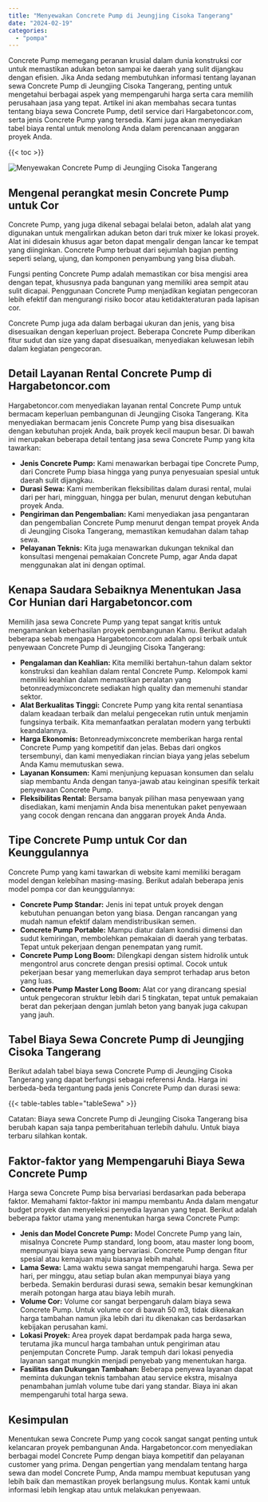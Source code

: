 ```yaml
---
title: "Menyewakan Concrete Pump di Jeungjing Cisoka Tangerang"
date: "2024-02-19"
categories: 
  - "pompa"
---
```




Concrete Pump memegang peranan krusial dalam dunia konstruksi cor untuk memastikan adukan beton sampai ke daerah yang sulit dijangkau dengan efisien. Jika Anda sedang membutuhkan informasi tentang layanan sewa Concrete Pump di Jeungjing Cisoka Tangerang, penting untuk mengetahui berbagai aspek yang mempengaruhi harga serta cara memilih perusahaan jasa yang tepat. Artikel ini akan membahas secara tuntas tentang biaya sewa Concrete Pump, detil service dari Hargabetoncor.com, serta jenis Concrete Pump yang tersedia. Kami juga akan menyediakan tabel biaya rental untuk menolong Anda dalam perencanaan anggaran proyek Anda.

{{< toc >}}

![Menyewakan Concrete Pump di Jeungjing Cisoka Tangerang](https://hargareadymixid.github.io/pompa/concrete-pump%20(9).png)

## Mengenal perangkat mesin Concrete Pump untuk Cor

Concrete Pump, yang juga dikenal sebagai belalai beton, adalah alat yang digunakan untuk mengalirkan adukan beton dari truk mixer ke lokasi proyek. Alat ini didesain khusus agar beton dapat mengalir dengan lancar ke tempat yang diinginkan. Concrete Pump terbuat dari sejumlah bagian penting seperti selang, ujung, dan komponen penyambung yang bisa diubah.

Fungsi penting Concrete Pump adalah memastikan cor bisa mengisi area dengan tepat, khususnya pada bangunan yang memiliki area sempit atau sulit dicapai. Penggunaan Concrete Pump menjadikan kegiatan pengecoran lebih efektif dan mengurangi risiko bocor atau ketidakteraturan pada lapisan cor.

Concrete Pump juga ada dalam berbagai ukuran dan jenis, yang bisa disesuaikan dengan keperluan project. Beberapa Concrete Pump diberikan fitur sudut dan size yang dapat disesuaikan, menyediakan keluwesan lebih dalam kegiatan pengecoran.

## Detail Layanan Rental Concrete Pump di Hargabetoncor.com

Hargabetoncor.com menyediakan layanan rental Concrete Pump untuk bermacam keperluan pembangunan di Jeungjing Cisoka Tangerang. Kita menyediakan bermacam jenis Concrete Pump yang bisa disesuaikan dengan kebutuhan projek Anda, baik proyek kecil maupun besar. Di bawah ini merupakan beberapa detail tentang jasa sewa Concrete Pump yang kita tawarkan:

- **Jenis Concrete Pump:** Kami menawarkan berbagai tipe Concrete Pump, dari Concrete Pump biasa hingga yang punya penyesuaian spesial untuk daerah sulit dijangkau.
- **Durasi Sewa:** Kami memberikan fleksibilitas dalam durasi rental, mulai dari per hari, mingguan, hingga per bulan, menurut dengan kebutuhan proyek Anda.
- **Pengiriman dan Pengembalian:** Kami menyediakan jasa pengantaran dan pengembalian Concrete Pump menurut dengan tempat proyek Anda di Jeungjing Cisoka Tangerang, memastikan kemudahan dalam tahap sewa.
- **Pelayanan Teknis:** Kita juga menawarkan dukungan teknikal dan konsultasi mengenai pemakaian Concrete Pump, agar Anda dapat menggunakan alat ini dengan optimal.

## Kenapa Saudara Sebaiknya Menentukan Jasa Cor Hunian dari Hargabetoncor.com

Memilih jasa sewa Concrete Pump yang tepat sangat kritis untuk mengamankan keberhasilan proyek pembangunan Kamu. Berikut adalah beberapa sebab mengapa Hargabetoncor.com adalah opsi terbaik untuk penyewaan Concrete Pump di Jeungjing Cisoka Tangerang:

- **Pengalaman dan Keahlian:** Kita memiliki bertahun-tahun dalam sektor konstruksi dan keahlian dalam rental Concrete Pump. Kelompok kami memiliki keahlian dalam memastikan peralatan yang betonreadymixconcrete sediakan high quality dan memenuhi standar sektor.
- **Alat Berkualitas Tinggi:** Concrete Pump yang kita rental senantiasa dalam keadaan terbaik dan melalui pengecekan rutin untuk menjamin fungsinya terbaik. Kita memanfaatkan peralatan modern yang terbukti keandalannya.
- **Harga Ekonomis:** Betonreadymixconcrete memberikan harga rental Concrete Pump yang kompetitif dan jelas. Bebas dari ongkos tersembunyi, dan kami menyediakan rincian biaya yang jelas sebelum Anda Kamu memutuskan sewa.
- **Layanan Konsumen:** Kami menjunjung kepuasan konsumen dan selalu siap membantu Anda dengan tanya-jawab atau keinginan spesifik terkait penyewaan Concrete Pump.
- **Fleksibilitas Rental:** Bersama banyak pilihan masa penyewaan yang disediakan, kami menjamin Anda bisa menentukan paket penyewaan yang cocok dengan rencana dan anggaran proyek Anda Anda.

## Tipe Concrete Pump untuk Cor dan Keunggulannya

Concrete Pump yang kami tawarkan di website kami memiliki beragam model dengan kelebihan masing-masing. Berikut adalah beberapa jenis model pompa cor dan keunggulannya:

- **Concrete Pump Standar:** Jenis ini tepat untuk proyek dengan kebutuhan penuangan beton yang biasa. Dengan rancangan yang mudah namun efektif dalam mendistribusikan semen.
- **Concrete Pump Portable:** Mampu diatur dalam kondisi dimensi dan sudut kemiringan, membolehkan pemakaian di daerah yang terbatas. Tepat untuk pekerjaan dengan penempatan yang rumit.
- **Concrete Pump Long Boom:** Dilengkapi dengan sistem hidrolik untuk mengontrol arus concrete dengan presisi optimal. Cocok untuk pekerjaan besar yang memerlukan daya semprot terhadap arus beton yang luas.
- **Concrete Pump Master Long Boom:** Alat cor yang dirancang spesial untuk pengecoran struktur lebih dari 5 tingkatan, tepat untuk pemakaian berat dan pekerjaan dengan jumlah beton yang banyak juga cakupan yang jauh.

## Tabel Biaya Sewa Concrete Pump di Jeungjing Cisoka Tangerang

Berikut adalah tabel biaya sewa Concrete Pump di Jeungjing Cisoka Tangerang yang dapat berfungsi sebagai referensi Anda. Harga ini berbeda-beda tergantung pada jenis Concrete Pump dan durasi sewa:

{{< table-tables table="tableSewa" >}}

Catatan: Biaya sewa Concrete Pump di Jeungjing Cisoka Tangerang bisa berubah kapan saja tanpa pemberitahuan terlebih dahulu. Untuk biaya terbaru silahkan kontak.

## Faktor-faktor yang Mempengaruhi Biaya Sewa Concrete Pump

Harga sewa Concrete Pump bisa bervariasi berdasarkan pada beberapa faktor. Memahami faktor-faktor ini mampu membantu Anda dalam mengatur budget proyek dan menyeleksi penyedia layanan yang tepat. Berikut adalah beberapa faktor utama yang menentukan harga sewa Concrete Pump:

- **Jenis dan Model Concrete Pump:** Model Concrete Pump yang lain, misalnya Concrete Pump standard, long boom, atau master long boom, mempunyai biaya sewa yang bervariasi. Concrete Pump dengan fitur spesial atau kemajuan maju biasanya lebih mahal.
- **Lama Sewa:** Lama waktu sewa sangat mempengaruhi harga. Sewa per hari, per minggu, atau setiap bulan akan mempunyai biaya yang berbeda. Semakin berdurasi durasi sewa, semakin besar kemungkinan meraih potongan harga atau biaya lebih murah.
- **Volume Cor:** Volume cor sangat berpengaruh dalam biaya sewa Concrete Pump. Untuk volume cor di bawah 50 m3, tidak dikenakan harga tambahan namun jika lebih dari itu dikenakan cas berdasarkan kebijakan perusahan kami.
- **Lokasi Proyek:** Area proyek dapat berdampak pada harga sewa, terutama jika muncul harga tambahan untuk pengiriman atau penjemputan Concrete Pump. Jarak tempuh dari lokasi penyedia layanan sangat mungkin menjadi penyebab yang menentukan harga.
- **Fasilitas dan Dukungan Tambahan:** Beberapa penyewa layanan dapat meminta dukungan teknis tambahan atau service ekstra, misalnya penambahan jumlah volume tube dari yang standar. Biaya ini akan mempengaruhi total harga sewa.

## Kesimpulan

Menentukan sewa Concrete Pump yang cocok sangat sangat penting untuk kelancaran proyek pembangunan Anda. Hargabetoncor.com menyediakan berbagai model Concrete Pump dengan biaya kompetitif dan pelayanan customer yang prima. Dengan pengertian yang mendalam tentang harga sewa dan model Concrete Pump, Anda mampu membuat keputusan yang lebih baik dan memastikan proyek berlangsung mulus. Kontak kami untuk informasi lebih lengkap atau untuk melakukan penyewaan.

